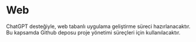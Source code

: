 # Web
ChatGPT desteğiyle, web tabanlı uygulama geliştirme süreci hazırlanacaktır. Bu kapsamda Github deposu proje yönetimi süreçleri için kullanılacaktır.
